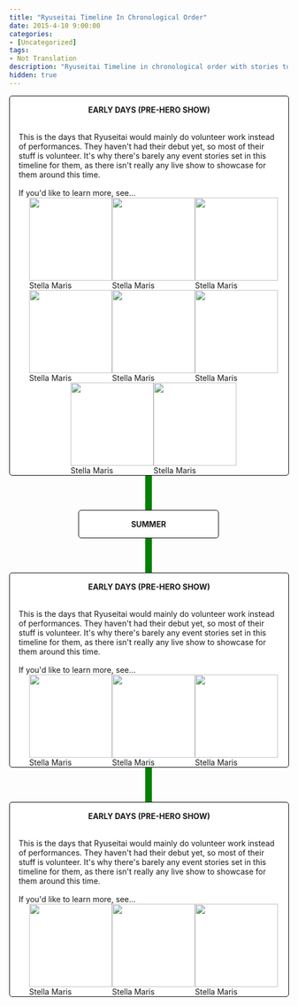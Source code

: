 ```yaml
---
title: "Ryuseitai Timeline In Chronological Order"
date: 2015-4-10 9:00:00
categories:
- [Uncategorized]
tags:
- Not Translation
description: "Ryuseitai Timeline in chronological order with stories to read."
hidden: true
---
```


<style>
.header {
    display: none;
}

.main {
    width: calc(100% - 20px);
}

.main-inner {
    border-radius: initial;
    box-sizing: border-box;
    width: 100%;
    margin-right: 0;
}

.main-inner .post-block {
    box-shadow: none;
}

.footer-inner {
    padding-left: 0px;
}

body {
    background: var(--content-bg-color);
}

.grid {
    display: block;
}

.timeline-info {
    width: 100%;
    border: 1px solid black;
    border-radius: 5px;
    /*margin: 1rem auto;*/
    background-color: #fff;
    z-index: 2;
    margin-inline: auto;
}

.timeline-info .title {
    text-align: center;
    font-weight: 700;
    padding: 1rem 0;
    text-transform: uppercase;
}

.timepoint {
    width: 50%;
}

.learn-more {
    padding-left: 1rem;
}

.blurb {
    margin: auto;
    padding: 1rem;
}

.stories-info {
    display: flex;
    flex-wrap: wrap;
    justify-content: center;
}

.stories-image {
    width: 150px;
}

.stories-image .caption {
    color: #000;
}

.vl {
    border: 6px solid green;
    background: green;
    width: .1px;
    height: 50px;
    margin-inline: auto;
}

@media (prefers-color-scheme: dark) {
        .timeline-info {
            background: #000;
        }
    }
</style>

<section class="grid">
    <section class="timeline-info">
        <article class="title">
            Early Days (Pre-Hero Show)
        </article>
        <article class="blurb">
            This is the days that Ryuseitai would mainly do volunteer work instead of performances. They haven't had their debut yet, so most of their stuff is volunteer. It's why there's barely any event stories set in this timeline for them, as there isn't really any live show to showcase for them around this time.
        </article>
        <article class="learn-more">
            <div>If you'd like to learn more, see...</div>
            <section class="stories-info">
                <article class="stories-image">
                    <img src="https://static.wikia.nocookie.net/ensemble-stars/images/5/5b/Reverb%E2%98%85Stella_Maris_Crossing_the_Sea%27s_Horizon_Banner.png" class="stories-image">
                    <figcaption>Stella Maris</figcaption>
                </article>
                <article class="stories-image">
                    <img src="https://static.wikia.nocookie.net/ensemble-stars/images/5/5b/Reverb%E2%98%85Stella_Maris_Crossing_the_Sea%27s_Horizon_Banner.png" class="stories-image">
                    <figcaption>Stella Maris</figcaption>
                </article>
                <article class="stories-image">
                    <img src="https://static.wikia.nocookie.net/ensemble-stars/images/5/5b/Reverb%E2%98%85Stella_Maris_Crossing_the_Sea%27s_Horizon_Banner.png" class="stories-image">
                    <figcaption>Stella Maris</figcaption>
                </article>
                <article class="stories-image">
                    <img src="https://static.wikia.nocookie.net/ensemble-stars/images/5/5b/Reverb%E2%98%85Stella_Maris_Crossing_the_Sea%27s_Horizon_Banner.png" class="stories-image">
                    <figcaption>Stella Maris</figcaption>
                </article>
                <article class="stories-image">
                    <img src="https://static.wikia.nocookie.net/ensemble-stars/images/5/5b/Reverb%E2%98%85Stella_Maris_Crossing_the_Sea%27s_Horizon_Banner.png" class="stories-image">
                    <figcaption>Stella Maris</figcaption>
                </article>
                <article class="stories-image">
                    <img src="https://static.wikia.nocookie.net/ensemble-stars/images/5/5b/Reverb%E2%98%85Stella_Maris_Crossing_the_Sea%27s_Horizon_Banner.png" class="stories-image">
                    <figcaption>Stella Maris</figcaption>
                </article>
                <article class="stories-image">
                    <img src="https://static.wikia.nocookie.net/ensemble-stars/images/5/5b/Reverb%E2%98%85Stella_Maris_Crossing_the_Sea%27s_Horizon_Banner.png" class="stories-image">
                    <figcaption>Stella Maris</figcaption>
                </article>
                <article class="stories-image">
                    <img src="https://static.wikia.nocookie.net/ensemble-stars/images/5/5b/Reverb%E2%98%85Stella_Maris_Crossing_the_Sea%27s_Horizon_Banner.png" class="stories-image">
                    <figcaption>Stella Maris</figcaption>
                </article>
            </section>
        </article>
    </section>
        <div class="vl"></div>
    <article class="timeline-info timepoint">
        <article class="title">
            Summer
        </article>
    </article>
        <div class="vl"></div>
    <section class="timeline-info">
        <article class="title">
            Early Days (Pre-Hero Show)
        </article>
        <article class="blurb">
            This is the days that Ryuseitai would mainly do volunteer work instead of performances. They haven't had their debut yet, so most of their stuff is volunteer. It's why there's barely any event stories set in this timeline for them, as there isn't really any live show to showcase for them around this time.
        </article>
        <article class="learn-more">
            <div>If you'd like to learn more, see...</div>
            <section class="stories-info">
                <article class="stories-image">
                    <img src="https://static.wikia.nocookie.net/ensemble-stars/images/5/5b/Reverb%E2%98%85Stella_Maris_Crossing_the_Sea%27s_Horizon_Banner.png" class="stories-image">
                    <figcaption>Stella Maris</figcaption>
                </article>
                <article class="stories-image">
                    <img src="https://static.wikia.nocookie.net/ensemble-stars/images/5/5b/Reverb%E2%98%85Stella_Maris_Crossing_the_Sea%27s_Horizon_Banner.png" class="stories-image">
                    <figcaption>Stella Maris</figcaption>
                </article>
                <article class="stories-image">
                    <img src="https://static.wikia.nocookie.net/ensemble-stars/images/5/5b/Reverb%E2%98%85Stella_Maris_Crossing_the_Sea%27s_Horizon_Banner.png" class="stories-image">
                    <figcaption>Stella Maris</figcaption>
                </article>
            </section>
        </article>
    </section>
    <div class="vl"></div>
    <section class="timeline-info">
        <article class="title">
            Early Days (Pre-Hero Show)
        </article>
        <article class="blurb">
            This is the days that Ryuseitai would mainly do volunteer work instead of performances. They haven't had their debut yet, so most of their stuff is volunteer. It's why there's barely any event stories set in this timeline for them, as there isn't really any live show to showcase for them around this time.
        </article>
        <article class="learn-more">
            <div>If you'd like to learn more, see...</div>
            <section class="stories-info">
                <article class="stories-image">
                    <img src="https://static.wikia.nocookie.net/ensemble-stars/images/5/5b/Reverb%E2%98%85Stella_Maris_Crossing_the_Sea%27s_Horizon_Banner.png" class="stories-image">
                    <figcaption>Stella Maris</figcaption>
                </article>
                <article class="stories-image">
                    <img src="https://static.wikia.nocookie.net/ensemble-stars/images/5/5b/Reverb%E2%98%85Stella_Maris_Crossing_the_Sea%27s_Horizon_Banner.png" class="stories-image">
                    <figcaption>Stella Maris</figcaption>
                </article>
                <article class="stories-image">
                    <img src="https://static.wikia.nocookie.net/ensemble-stars/images/5/5b/Reverb%E2%98%85Stella_Maris_Crossing_the_Sea%27s_Horizon_Banner.png" class="stories-image">
                    <figcaption>Stella Maris</figcaption>
                </article>
            </section>
        </article>
    </section>
</section>

